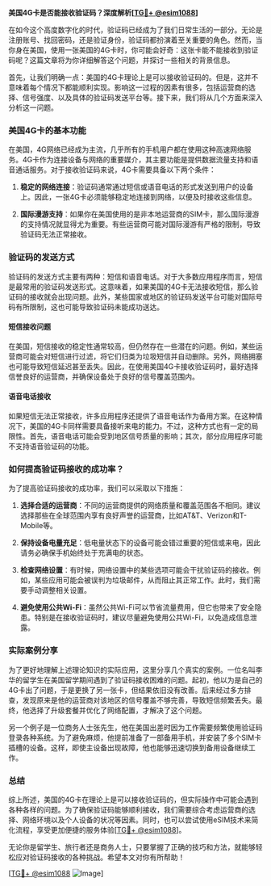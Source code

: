 **美国4G卡是否能接收验证码？深度解析[[TG💪+ @esim1088](https://t.me/s/esim1088)]**

在如今这个高度数字化的时代，验证码已经成为了我们日常生活的一部分。无论是注册账号、找回密码，还是验证身份，验证码都扮演着至关重要的角色。然而，当你身在美国，使用一张美国的4G卡时，你可能会好奇：这张卡能不能接收到验证码呢？这篇文章将为你详细解答这个问题，并探讨一些相关的背景信息。

首先，让我们明确一点：美国的4G卡理论上是可以接收验证码的。但是，这并不意味着每个情况下都能顺利实现。影响这一过程的因素有很多，包括运营商的选择、信号强度、以及具体的验证码发送平台等。接下来，我们将从几个方面来深入分析这一问题。

### 美国4G卡的基本功能

在美国，4G网络已经成为主流，几乎所有的手机用户都在使用这种高速网络服务。4G卡作为连接设备与网络的重要媒介，其主要功能是提供数据流量支持和语音通话服务。对于接收验证码来说，4G卡需要具备以下两个条件：

1. **稳定的网络连接**：验证码通常通过短信或语音电话的形式发送到用户的设备上。因此，一张4G卡必须能够稳定地连接到网络，以便及时接收这些信息。
   
2. **国际漫游支持**：如果你在美国使用的是非本地运营商的SIM卡，那么国际漫游的支持情况就显得尤为重要。有些运营商可能对国际漫游有严格的限制，导致验证码无法正常接收。

### 验证码的发送方式

验证码的发送方式主要有两种：短信和语音电话。对于大多数应用程序而言，短信是最常用的验证码发送形式。这意味着，如果美国的4G卡无法接收短信，那么验证码的接收就会出现问题。此外，某些国家或地区的验证码发送平台可能对国际号码有所限制，这也可能导致验证码未能成功送达。

#### 短信接收问题

在美国，短信接收的稳定性通常较高，但仍然存在一些潜在的问题。例如，某些运营商可能会对短信进行过滤，将它们归类为垃圾短信并自动删除。另外，网络拥塞也可能导致短信延迟甚至丢失。因此，在使用美国4G卡接收验证码时，最好选择信誉良好的运营商，并确保设备处于良好的信号覆盖范围内。

#### 语音电话接收

如果短信无法正常接收，许多应用程序还提供了语音电话作为备用方案。在这种情况下，美国的4G卡同样需要具备接听来电的能力。不过，这种方式也有一定的局限性。首先，语音电话可能会受到地区信号质量的影响；其次，部分应用程序可能不支持语音验证码的功能。

### 如何提高验证码接收的成功率？

为了提高验证码接收的成功率，我们可以采取以下措施：

1. **选择合适的运营商**：不同的运营商提供的网络质量和覆盖范围各不相同。建议选择那些在全球范围内享有良好声誉的运营商，比如AT&T、Verizon和T-Mobile等。

2. **保持设备电量充足**：低电量状态下的设备可能会错过重要的短信或来电，因此请务必确保手机始终处于充满电的状态。

3. **检查网络设置**：有时候，网络设置中的某些选项可能会干扰验证码的接收。例如，某些应用可能会被误判为垃圾邮件，从而阻止其正常工作。此时，我们需要手动调整相关设置。

4. **避免使用公共Wi-Fi**：虽然公共Wi-Fi可以节省流量费用，但它也带来了安全隐患。特别是在接收验证码时，建议尽量避免使用公共Wi-Fi，以免造成信息泄露。

### 实际案例分享

为了更好地理解上述理论知识的实际应用，这里分享几个真实的案例。一位名叫李华的留学生在美国留学期间遇到了验证码接收困难的问题。起初，他以为是自己的4G卡出了问题，于是更换了另一张卡，但结果依旧没有改善。后来经过多方排查，发现原来是他的运营商对该地区的信号覆盖不够完善，导致短信频繁丢失。最终，他选择了升级套餐并优化了网络配置，才解决了这个问题。

另一个例子是一位商务人士张先生，他在美国出差时因为工作需要频繁使用验证码登录各种系统。为了避免麻烦，他提前准备了一部备用手机，并安装了多个SIM卡插槽的设备。这样，即使主设备出现故障，他也能够迅速切换到备用设备继续工作。

### 总结

综上所述，美国的4G卡在理论上是可以接收验证码的，但实际操作中可能会遇到各种各样的问题。为了确保验证码能够顺利接收，我们需要综合考虑运营商的选择、网络环境以及个人设备的状况等因素。同时，也可以尝试使用eSIM技术来简化流程，享受更加便捷的服务体验[[TG💪+ @esim1088](https://t.me/s/esim1088)]。

无论你是留学生、旅行者还是商务人士，只要掌握了正确的技巧和方法，就能够轻松应对验证码接收的各种挑战。希望本文对你有所帮助！

[[TG💪+ @esim1088](https://t.me/s/esim1088) ![Image](https://i.postimg.cc/4NQfJmqS/Snipaste-2025-05-13-00-14-12.png)]